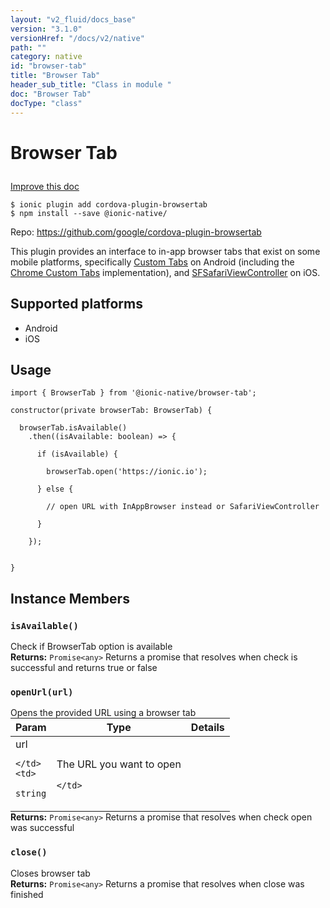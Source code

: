 ```yaml
---
layout: "v2_fluid/docs_base"
version: "3.1.0"
versionHref: "/docs/v2/native"
path: ""
category: native
id: "browser-tab"
title: "Browser Tab"
header_sub_title: "Class in module "
doc: "Browser Tab"
docType: "class"
---
```








<h1 class="api-title">
  
  Browser Tab
  

  

  </h1>

<a class="improve-v2-docs" href="http://github.com/driftyco/ionic-native/edit/master/src/@ionic-native/plugins/browser-tab/index.ts#L1">
  Improve this doc
</a>



<!-- decorators -->





<pre><code>$ ionic plugin add cordova-plugin-browsertab
$ npm install --save @ionic-native/
</code></pre>
<p>Repo:
  <a href="https://github.com/google/cordova-plugin-browsertab">
    https://github.com/google/cordova-plugin-browsertab
  </a>
</p>

<!-- description -->

<p>This plugin provides an interface to in-app browser tabs that exist on some mobile platforms, specifically <a href="http://developer.android.com/tools/support-library/features.html#custom-tabs">Custom Tabs</a> on Android (including the <a href="https://developer.chrome.com/multidevice/android/customtabs">Chrome Custom Tabs</a> implementation), and <a href="https://developer.apple.com/library/ios/documentation/SafariServices/Reference/SFSafariViewController_Ref/">SFSafariViewController</a> on iOS.</p>


<!-- @platforms tag -->
<h2>Supported platforms</h2>

<ul>
  <li>Android</li><li>iOS</li>
</ul>

<!-- @platforms tag end -->


<!-- if doc.decorators -->

<!-- @usage tag -->

<h2>Usage</h2>

<pre><code>import { BrowserTab } from &#39;@ionic-native/browser-tab&#39;;

constructor(private browserTab: BrowserTab) {

  browserTab.isAvailable()
    .then((isAvailable: boolean) =&gt; {

      if (isAvailable) {

        browserTab.open(&#39;https://ionic.io&#39;);

      } else {

        // open URL with InAppBrowser instead or SafariViewController

      }

    });


}
</code></pre>




<!-- @property tags -->




<!-- methods on the class -->

<h2>Instance Members</h2>
<div id="isAvailable"></div>
<h3>
  <code>isAvailable()</code>
  

</h3>
Check if BrowserTab option is available


<div class="return-value" markdown="1">
  <i class="icon ion-arrow-return-left"></i>
  <b>Returns:</b> 
<code>Promise&lt;any&gt;</code> Returns a promise that resolves when check is successful and returns true or false
</div><div id="openUrl"></div>
<h3>
  <code>openUrl(url)</code>
  

</h3>
Opens the provided URL using a browser tab
<table class="table param-table" style="margin:0;">
  <thead>
  <tr>
    <th>Param</th>
    <th>Type</th>
    <th>Details</th>
  </tr>
  </thead>
  <tbody>
  
  <tr>
    <td>
      url
      
      
    </td>
    <td>
      
<code>string</code>
    </td>
    <td>
      <p>The URL you want to open</p>

      
    </td>
  </tr>
  
  </tbody>
</table>

<div class="return-value" markdown="1">
  <i class="icon ion-arrow-return-left"></i>
  <b>Returns:</b> 
<code>Promise&lt;any&gt;</code> Returns a promise that resolves when check open was successful
</div><div id="close"></div>
<h3>
  <code>close()</code>
  

</h3>
Closes browser tab


<div class="return-value" markdown="1">
  <i class="icon ion-arrow-return-left"></i>
  <b>Returns:</b> 
<code>Promise&lt;any&gt;</code> Returns a promise that resolves when close was finished
</div>



<!-- other classes -->

<!-- end other classes -->

<!-- interfaces -->

<!-- end interfaces -->

<!-- related link --><!-- end content block -->


<!-- end body block -->

